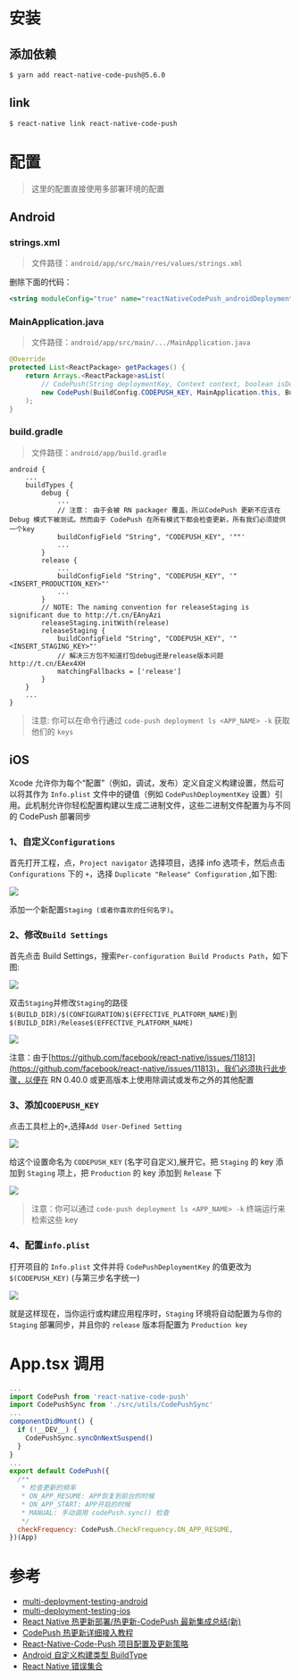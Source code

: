 # 安装

## 添加依赖

```sh
$ yarn add react-native-code-push@5.6.0
```

## link

```sh
$ react-native link react-native-code-push
```

# 配置

> 这里的配置直接使用多部署环境的配置

## Android

### strings.xml

> 文件路径：`android/app/src/main/res/values/strings.xml`

删除下面的代码：

```xml
<string moduleConfig="true" name="reactNativeCodePush_androidDeploymentKey">deployment-key-here</string>
```

### MainApplication.java

> 文件路径：`android/app/src/main/.../MainApplication.java`

```java
@Override
protected List<ReactPackage> getPackages() {
    return Arrays.<ReactPackage>asList(
        // CodePush(String deploymentKey, Context context, boolean isDebugMode, String serverUrl)
        new CodePush(BuildConfig.CODEPUSH_KEY, MainApplication.this, BuildConfig.DEBUG), // Add/change this line.
    );
}
```

### build.gradle

> 文件路径：`android/app/build.gradle`

```
android {
    ...
    buildTypes {
        debug {
            ...
            // 注意： 由于会被 RN packager 覆盖，所以CodePush 更新不应该在 Debug 模式下被测试。然而由于 CodePush 在所有模式下都会检查更新，所有我们必须提供一个key
            buildConfigField "String", "CODEPUSH_KEY", '""'
            ...
        }
        release {
            ...
            buildConfigField "String", "CODEPUSH_KEY", '"<INSERT_PRODUCTION_KEY>"'
            ...
        }
        // NOTE: The naming convention for releaseStaging is significant due to http://t.cn/EAnyAzi
        releaseStaging.initWith(release)
        releaseStaging {
            buildConfigField "String", "CODEPUSH_KEY", '"<INSERT_STAGING_KEY>"'
            // 解决三方包不知道打包debug还是release版本问题 http://t.cn/EAex4XH
            matchingFallbacks = ['release']
        }
    }
    ...
}
```

> 注意: 你可以在命令行通过 `code-push deployment ls <APP_NAME> -k` 获取他们的 `keys`

## iOS

Xcode 允许你为每个“配置”（例如，调试，发布）定义自定义构建设置，然后可以将其作为 `Info.plist` 文件中的键值（例如 `CodePushDeploymentKey` 设置）引用。此机制允许你轻松配置构建以生成二进制文件，这些二进制文件配置为与不同的 CodePush 部署同步

### 1、自定义`Configurations`

首先打开工程，点，`Project navigator` 选择项目，选择 info 选项卡，然后点击 `Configurations` 下的 `+`，选择 `Duplicate "Release" Configuration` ,如下图:

![](https://i.loli.net/2018/11/19/5bf28076ab0e9.png)

添加一个新配置`Staging (或者你喜欢的任何名字)`。

### 2、修改`Build Settings`

首先点击 Build Settings，搜索`Per-configuration Build Products Path`，如下图:

![](https://i.loli.net/2018/11/19/5bf281ac19fce.png)

双击`Staging`并修改`Staging`的路径`$(BUILD_DIR)/$(CONFIGURATION)$(EFFECTIVE_PLATFORM_NAME)`到`$(BUILD_DIR)/Release$(EFFECTIVE_PLATFORM_NAME)`

![](https://i.loli.net/2019/09/16/5zjDy7pCkKFI2No.png)

注意：由于[https://github.com/facebook/react-native/issues/11813](https://github.com/facebook/react-native/issues/11813)，我们必须执行此步骤，以便在 RN 0.40.0 或更高版本上使用除调试或发布之外的其他配置

### 3、添加`CODEPUSH_KEY`

点击工具栏上的`+`,选择`Add User-Defined Setting`

![](https://i.loli.net/2019/09/16/uDeHM12OhmwkKCY.png)

给这个设置命名为 `CODEPUSH_KEY` (名字可自定义),展开它。把 `Staging` 的 key 添加到 `Staging` 项上，把 `Production` 的 key 添加到 `Release` 下

![](https://i.loli.net/2019/09/16/XRO8W6hUSHcefu9.png)

> 注意：你可以通过 `code-push deployment ls <APP_NAME> -k` 终端运行来检索这些 key

### 4、配置`info.plist`

打开项目的 `Info.plist` 文件并将 `CodePushDeploymentKey` 的值更改为 `$(CODEPUSH_KEY)` (与第三步名字统一)

![](https://i.loli.net/2018/11/19/5bf28490a1010.png)

就是这样现在，当你运行或构建应用程序时，`Staging` 环境将自动配置为与你的 `Staging` 部署同步，并且你的 `release` 版本将配置为 `Production key`

# App.tsx 调用

```js
...
import CodePush from 'react-native-code-push'
import CodePushSync from './src/utils/CodePushSync'
...
componentDidMount() {
  if (!__DEV__) {
    CodePushSync.syncOnNextSuspend()
  }
}
...
export default CodePush({
  /**
   * 检查更新的频率
   * ON_APP_RESUME: APP恢复到前台的时候
   * ON_APP_START: APP开启的时候
   * MANUAL: 手动调用 codePush.sync() 检查
   */
  checkFrequency: CodePush.CheckFrequency.ON_APP_RESUME,
})(App)
```

# 参考

- [multi-deployment-testing-android](http://t.cn/Aipo7bu6)
- [multi-deployment-testing-ios](http://t.cn/Aipo7phl)
- [React Native 热更新部署/热更新-CodePush 最新集成总结(新)](http://t.cn/EAHMYiw)
- [CodePush 热更新详细接入教程](http://t.cn/EAtVS21)
- [React-Native-Code-Push 项目配置及更新策略](http://t.cn/Aipohxhi)
- [Android 自定义构建类型 BuildType](http://t.cn/AipohCVW)
- [React Native 错误集合](http://t.cn/AipohFYC)
